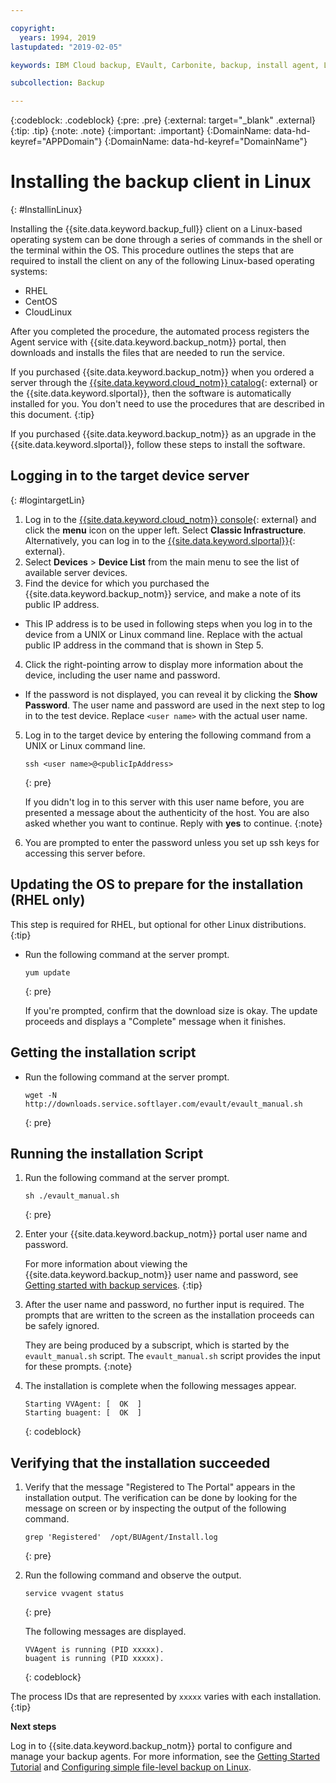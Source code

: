 ```yaml
---

copyright:
  years: 1994, 2019
lastupdated: "2019-02-05"

keywords: IBM Cloud backup, EVault, Carbonite, backup, install agent, Linux

subcollection: Backup

---
```

{:codeblock: .codeblock}
{:pre: .pre}
{:external: target="_blank" .external}
{:tip: .tip}
{:note: .note}
{:important: .important}
{:DomainName: data-hd-keyref="APPDomain"}
{:DomainName: data-hd-keyref="DomainName"}

# Installing the backup client in Linux
{: #InstallinLinux}

Installing the {{site.data.keyword.backup_full}} client on a Linux-based operating system can be done through a series of commands in the shell or the terminal within the OS. This procedure outlines the steps that are required to install the client on any of the following Linux-based operating systems:

- RHEL
- CentOS
- CloudLinux

After you completed the procedure, the automated process registers the Agent service with {{site.data.keyword.backup_notm}} portal, then downloads and installs the files that are needed to run the service.

If you purchased {{site.data.keyword.backup_notm}} when you ordered a server through the [{{site.data.keyword.cloud_notm}} catalog](https://{DomainName}/catalog){: external} or the {{site.data.keyword.slportal}}, then the software is automatically installed for you. You don't need to use the procedures that are described in this document.
{:tip}

If you purchased {{site.data.keyword.backup_notm}} as an upgrade in the {{site.data.keyword.slportal}}, follow these steps to install the software.

## Logging in to the target device server
{: #logintargetLin}

1. Log in to the [{{site.data.keyword.cloud_notm}} console](https://{DomainName}/){: external} and click the **menu** icon on the upper left. Select **Classic Infrastructure**.<br/>
   Alternatively, you can log in to the [{{site.data.keyword.slportal}}](https://control.softlayer.com/){: external}.
2. Select **Devices** > **Device List** from the main menu to see the list of available server devices.
3. Find the device for which you purchased the {{site.data.keyword.backup_notm}} service, and make a note of its public IP address.
  - This IP address is to be used in following steps when you log in to the device from a UNIX or Linux command line. Replace <publicIpAddress> with the actual public IP address in the command that is shown in Step 5.
4. Click the right-pointing arrow to display more information about the device, including the user name and password.
  - If the password is not displayed, you can reveal it by clicking the **Show Password**. The user name and password are used in the next step to log in to the test device. Replace `<user name>` with the actual user name.
5. Log in to the target device by entering the following command from a UNIX or Linux command line.
   ```
   ssh <user name>@<publicIpAddress>
   ```
   {: pre}

   If you didn't log in to this server with this user name before, you are presented a message about the authenticity of the host. You are also asked whether you want to continue. Reply with **yes** to continue.
   {:note}

6. You are prompted to enter the password unless you set up ssh keys for accessing this server before.

## Updating the OS to prepare for the installation (RHEL only)

This step is required for RHEL, but optional for other Linux distributions.
{:tip}

- Run the following command at the server prompt.
  ```
  yum update
  ```
  {: pre}

  If you're prompted, confirm that the download size is okay. The update proceeds and displays a "Complete" message when it finishes.

## Getting the installation script

- Run the following command at the server prompt.
  ```
  wget -N http://downloads.service.softlayer.com/evault/evault_manual.sh
  ```
  {: pre}

## Running the installation Script

1. Run the following command at the server prompt.
   ```
   sh ./evault_manual.sh
   ```
   {: pre}

2. Enter your {{site.data.keyword.backup_notm}} portal user name and password.

   For more information about viewing the {{site.data.keyword.backup_notm}} user name and password, see [Getting started with backup services](/docs/infrastructure/Backup?topic=Backup-getting-started#getting-started).
   {:tip}

3. After the user name and password, no further input is required. The prompts that are written to the screen as the installation proceeds can be safely ignored.

   They are being produced by a subscript, which is started by the `evault_manual.sh` script. The `evault_manual.sh` script provides the input for these prompts.
   {:note}

4. The installation is complete when the following messages appear.

   ```
   Starting VVAgent: [  OK  ]
   Starting buagent: [  OK  ]
   ```
   {: codeblock}

## Verifying that the installation succeeded

1. Verify that the message "Registered to The Portal" appears in the installation output. The verification can be done by looking for the message on screen or by inspecting the output of the following command.
   ```
   grep 'Registered'  /opt/BUAgent/Install.log
   ```
   {: pre}

2. Run the following command and observe the output.
   ```
   service vvagent status
   ```
   {: pre}

   The following messages are displayed.
   ```
   VVAgent is running (PID xxxxx).
   buagent is running (PID xxxxx).
   ```
   {: codeblock}

  The process IDs that are represented by `xxxxx` varies with each installation.
  {:tip}

**Next steps**

Log in to {{site.data.keyword.backup_notm}} portal to configure and manage your backup agents. For more information, see the [Getting Started Tutorial](/docs/infrastructure/Backup?topic=Backup-getting-started#getting-started) and [Configuring simple file-level backup on Linux](/docs/infrastructure/Backup?topic=Backup-configureLinuxBackup).
